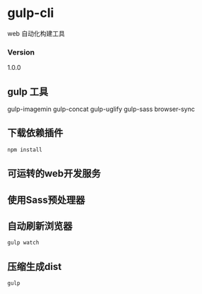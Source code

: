 # gulp-cli
web 自动化构建工具 

### Version
1.0.0

## gulp 工具
gulp-imagemin
gulp-concat
gulp-uglify
gulp-sass
browser-sync

## 下载依赖插件
```bash
npm install
```

## 可运转的web开发服务
## 使用Sass预处理器
## 自动刷新浏览器
```bash
gulp watch
```

## 压缩生成dist
```bash
gulp
```
